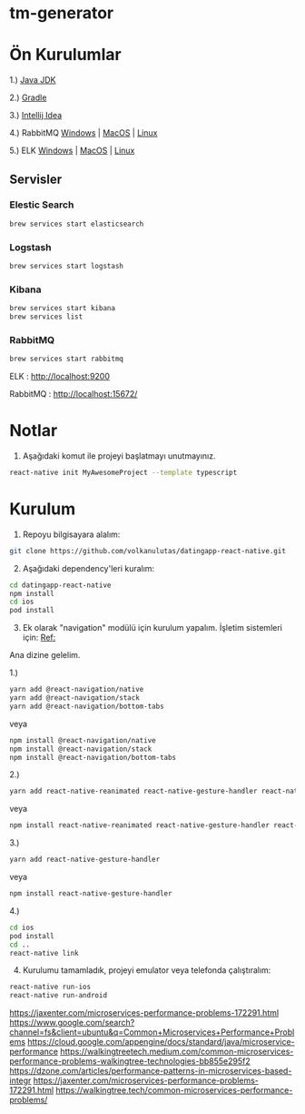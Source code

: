 # tm-generator

# Ön Kurulumlar
1.) [Java JDK](https://www.oracle.com/tr/java/technologies/javase/javase-jdk8-downloads.html)

2.) [Gradle](https://gradle.org/install/)

3.) [Intellij Idea](https://www.jetbrains.com/idea/download/#section=windows)

4.) RabbitMQ  [Windows]() | [MacOS](https://www.rabbitmq.com/install-homebrew.html) | [Linux]()

5.) ELK  [Windows](http://blog.btrisk.com/2019/02/windows-os-ve-ubuntu-1804-elk-stack.html) | [MacOS](https://logz.io/blog/elk-mac/) | [Linux](http://blog.btrisk.com/2019/02/windows-os-ve-ubuntu-1804-elk-stack.html)

## Servisler 

### Elestic Search 
```sh
brew services start elasticsearch
```

### Logstash

```sh
brew services start logstash
```

### Kibana

```sh
brew services start kibana
brew services list
```

### RabbitMQ

```sh
brew services start rabbitmq
```

ELK      : [http://localhost:9200](http://localhost:9200)

RabbitMQ : [http://localhost:15672/](http://localhost:15672/)


# Notlar
1. Aşağıdaki komut ile projeyi başlatmayı unutmayınız.

```sh
react-native init MyAwesomeProject --template typescript 
```

# Kurulum

1. Repoyu bilgisayara alalım:

```sh
git clone https://github.com/volkanulutas/datingapp-react-native.git
```

2. Aşağıdaki dependency'leri kuralım:

```sh
cd datingapp-react-native
npm install
cd ios
pod install 
```
3. Ek olarak "navigation" modülü için kurulum yapalım. İşletim sistemleri için: [Ref:](https://reactnavigation.org/docs/getting-started)

Ana dizine gelelim.

1.)

```sh
yarn add @react-navigation/native
yarn add @react-navigation/stack
yarn add @react-navigation/bottom-tabs
```

veya
```sh
npm install @react-navigation/native
npm install @react-navigation/stack
npm install @react-navigation/bottom-tabs
```

2.)

```sh
yarn add react-native-reanimated react-native-gesture-handler react-native-screens react-native-safe-area-context @react-native-community/masked-view
```
veya
```sh
npm install react-native-reanimated react-native-gesture-handler react-native-screens react-native-safe-area-context @react-native-community/masked-view
```
3.)

```sh
yarn add react-native-gesture-handler
```
veya
```sh
npm install react-native-gesture-handler
```
4.) 


```sh
cd ios
pod install
cd ..
react-native link
```
4. Kurulumu tamamladık, projeyi emulator veya telefonda çalıştıralım:

```sh
react-native run-ios
react-native run-android
```





https://jaxenter.com/microservices-performance-problems-172291.html
https://www.google.com/search?channel=fs&client=ubuntu&q=Common+Microservices+Performance+Problems
https://cloud.google.com/appengine/docs/standard/java/microservice-performance
https://walkingtreetech.medium.com/common-microservices-performance-problems-walkingtree-technologies-bb855e295f2
https://dzone.com/articles/performance-patterns-in-microservices-based-integr
https://jaxenter.com/microservices-performance-problems-172291.html
https://walkingtree.tech/common-microservices-performance-problems/


